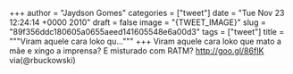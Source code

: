 
+++
author = "Jaydson Gomes"
categories = ["tweet"]
date = "Tue Nov 23 12:24:14 +0000 2010"
draft = false
image = "{TWEET_IMAGE}"
slug = "89f356ddc180605a0655aeed141605548e6a00d3"
tags = ["tweet"]
title = """Viram aquele cara loko qu..."""
+++
Viram aquele cara loko que mato a mãe e xingo a imprensa? E misturado com RATM? http://goo.gl/86fIK via(@rbuckowski)
